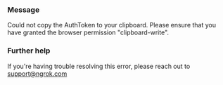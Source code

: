 
### Message
Could not copy the AuthToken to your clipboard. Please ensure that you have granted the browser permission "clipboard-write".

### Further help
If you're having trouble resolving this error, please reach out to [support@ngrok.com](mailto:support@ngrok.com?subject=Help%20with%20ERR_NGROK_10034)

